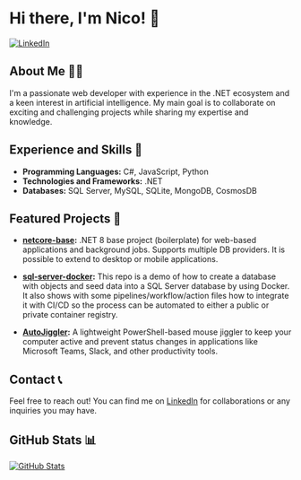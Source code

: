# Hi there, I'm Nico! 👋

[![LinkedIn](https://img.shields.io/badge/LinkedIn-Connect-blue?style=flat-square&logo=linkedin)](https://www.linkedin.com/in/nruizneiman/)

## About Me 🙋‍♂️

I'm a passionate web developer with experience in the .NET ecosystem and a keen interest in artificial intelligence. My main goal is to collaborate on exciting and challenging projects while sharing my expertise and knowledge.

## Experience and Skills 💼

- **Programming Languages:** C#, JavaScript, Python
- **Technologies and Frameworks:** .NET
- **Databases:** SQL Server, MySQL, SQLite, MongoDB, CosmosDB

## Featured Projects 🚀

- **[netcore-base](https://github.com/nruizneiman/netcore-base):** .NET 8 base project (boilerplate) for web-based applications and background jobs. Supports multiple DB providers. It is possible to extend to desktop or mobile applications.

- **[sql-server-docker](https://github.com/nruizneiman/sql-server-docker):** This repo is a demo of how to create a database with objects and seed data into a SQL Server database by using Docker. It also shows with some pipelines/workflow/action files how to integrate it with CI/CD so the process can be automated to either a public or private container registry.

- **[AutoJiggler](https://github.com/nruizneiman/AutoJiggler):** A lightweight PowerShell-based mouse jiggler to keep your computer active and prevent status changes in applications like Microsoft Teams, Slack, and other productivity tools.

## Contact 📞

Feel free to reach out! You can find me on [LinkedIn](https://www.linkedin.com/in/nruizneiman/) for collaborations or any inquiries you may have.

## GitHub Stats 📊

[![GitHub Stats](https://github-readme-stats.vercel.app/api?username=nruizneiman&show_icons=true&theme=dark)](https://github.com/nruizneiman)

